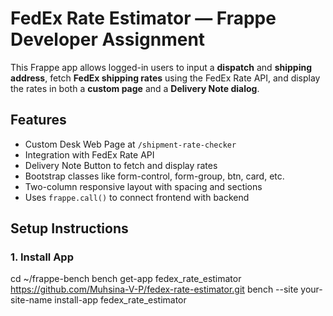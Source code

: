 # FedEx Rate Estimator — Frappe Developer Assignment

This Frappe app allows logged-in users to input a **dispatch** and **shipping address**, fetch **FedEx shipping rates** using the FedEx Rate API, and display the rates in both a **custom page** and a **Delivery Note dialog**.


##  Features

- Custom Desk Web Page at `/shipment-rate-checker`
- Integration with FedEx Rate API
- Delivery Note Button to fetch and display rates
- Bootstrap classes like form-control, form-group, btn, card, etc.
- Two-column responsive layout with spacing and sections
- Uses `frappe.call()` to connect frontend with backend



## Setup Instructions

### 1. Install App

cd ~/frappe-bench
bench get-app fedex_rate_estimator https://github.com/Muhsina-V-P/fedex-rate-estimator.git
bench --site your-site-name install-app fedex_rate_estimator




